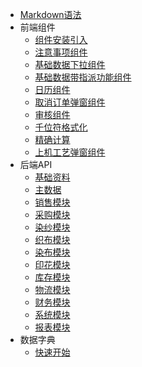 * [Markdown语法](/markdown.md)
* 前端组件
  * [组件安装引入](/front-end/import-file.md)
  * [注意事项组件](/front-end/announcements.md)
  * [基础数据下拉组件](/front-end/basic-info.md)
  * [基础数据带指派功能组件](/front-end/basic-infodz.md)
  * [日历组件](/front-end/calendar.md)
  * [取消订单弹窗组件](/front-end/cancel-pop.md)
  * [审核组件](/front-end/check-bar.md)
  * [千位符格式化](/front-end/thousands-format.md)
  * [精确计算](/front-end/precision-calculatioin.md)
  * [上机工艺弹窗组件](/front-end/craft-wrap.md)
* 后端API
  * [基础资料](/back-end/basic-data.md)
  * [主数据](/back-end/main-data.md)
  * [销售模块](/back-end/sales-module.md)
  * [采购模块](/back-end/purchasing-module.md)
  * [染纱模块](/back-end/yarn-dyeing-module.md)
  * [织布模块](/back-end/weaving-module.md)
  * [染布模块](/back-end/dyeing-module.md)
  * [印花模块](/back-end/printing-module.md)
  * [库存模块](/back-end/inventory-module.md)
  * [物流模块](/back-end/logistics-module.md)
  * [财务模块](/back-end/financial-module.md)
  * [系统模块](/back-end/system-module.md)
  * [报表模块](/back-end/report-module.md)
* 数据字典
  * [快速开始](/data-base/index.md)